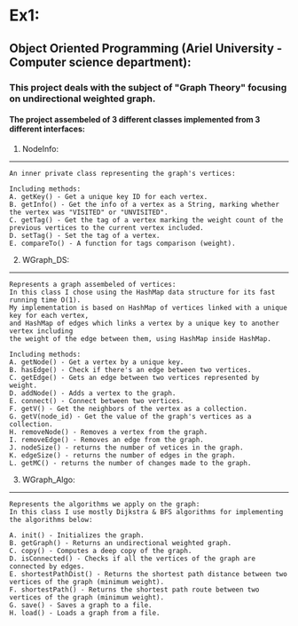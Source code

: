 # Ex1:

## Object Oriented Programming (Ariel University - Computer science department):

### This project deals with the subject of "Graph Theory" focusing on undirectional weighted graph.
#### The project assembeled of 3 different classes implemented from 3 different interfaces:


1.	NodeInfo:
------------------------------------------------------------------------------------------
	An inner private class representing the graph's vertices:
	
	Including methods:
	A. getKey() - Get a unique key ID for each vertex.
	B. getInfo() - Get the info of a vertex as a String, marking whether the vertex was "VISITED" or "UNVISITED".
	C. getTag() - Get the tag of a vertex marking the weight count of the previous vertices to the current vertex included.
	D. setTag() - Set the tag of a vertex.
	E. compareTo() - A function for tags comparison (weight).


2.	WGraph_DS:
------------------------------------------------------------------------------------------
	Represents a graph assembeled of vertices:
	In this class I chose using the HashMap data structure for its fast running time O(1).
	My implementation is based on HashMap of vertices linked with a unique key for each vertex,
 	and HashMap of edges which links a vertex by a unique key to another vertex including
  	the weight of the edge between them, using HashMap inside HashMap.
	
	Including methods:
	A. getNode() - Get a vertex by a unique key.
	B. hasEdge() - Check if there's an edge between two vertices.
	C. getEdge() - Gets an edge between two vertices represented by weight.
	D. addNode() - Adds a vertex to the graph.
	E. connect() - Connect between two vertices.
	F. getV() - Get the neighbors of the vertex as a collection.
	G. getV(node_id) - Get the value of the graph's vertices as a collection.
 	H. removeNode() - Removes a vertex from the graph.
	I. removeEdge() - Removes an edge from the graph.
  	J. nodeSize() - returns the number of vetices in the graph.
 	K. edgeSize() - returns the number of edges in the graph.
	L. getMC() - returns the number of changes made to the graph.

3.  WGraph_Algo: 
------------------------------------------------------------------------------------------
	Represents the algorithms we apply on the graph:
 	In this class I use mostly Dijkstra & BFS algorithms for implementing the algorithms below:
	
	A. init() - Initializes the graph.
	B. getGraph() - Returns an undirectional weighted graph.
	C. copy() - Computes a deep copy of the graph.
	D. isConnected() - Checks if all the vertices of the graph are connected by edges.
	E. shortestPathDist() - Returns the shortest path distance between two vertices of the graph (minimum weight). 
	F. shortestPath() - Returns the shortest path route between two vertices of the graph (minimum weight).
  	G. save() - Saves a graph to a file.
 	H. load() - Loads a graph from a file.
